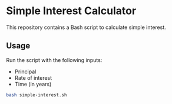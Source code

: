 
# Simple Interest Calculator

This repository contains a Bash script to calculate simple interest.

## Usage
Run the script with the following inputs:
- Principal
- Rate of interest
- Time (in years)

```bash
bash simple-interest.sh
